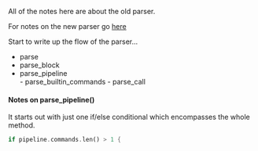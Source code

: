 
All of the notes here are about the old parser.

For notes on the new parser go [here](./new-nu-parser)

Start to write up the flow of the parser...

* parse
* parse_block
* parse_pipeline   
      - parse_builtin_commands
          - parse_call


#### Notes on parse_pipeline()

It starts out with just one if/else conditional which encompasses the whole method.

```rust
if pipeline.commands.len() > 1 {
  ```
